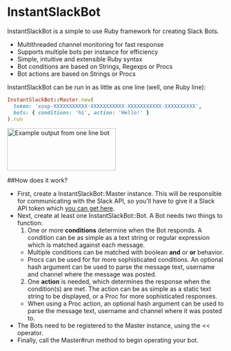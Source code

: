 # InstantSlackBot

InstantSlackBot is a simple to use Ruby framework for creating Slack Bots.
- Multithreaded channel monitoring for fast response
- Supports multiple bots per instance for efficiency
- Simple, intuitive and extensible Ruby syntax
- Bot conditions are based on Strings, Regexps or Procs
- Bot actions are based on Strings or Procs

InstantSlackBot can be run in as little as one line (well, one Ruby line):

```ruby
InstantSlackBot::Master.new(
  token: 'xoxp-XXXXXXXXXXX-XXXXXXXXXXX-XXXXXXXXXXX-XXXXXXXXXX', 
  bots: { conditions: 'hi', action: 'Hello!' }
).run
```
<img src="https://raw.githubusercontent.com/robzr/instant-slack-bot/master/examples/pics/one_line_slack.png" 
  alt="Example output from one line bot" height=98 width=252>

##How does it work?

* First, create a InstantSlackBot::Master instance. This will be responsible for 
  communicating with the Slack API, so you'll have to give it a Slack API token which 
  [you can get here](https://api.slack.com/docs/oauth-test-tokens).
* Next, create at least one InstantSlackBot::Bot. A Bot needs two things to function:
  1. One or more **conditions** determine when the Bot responds. A condition can be as
    simple as a text string or regular expression which is matched against each message.
    * Multiple conditions can be matched with boolean **and** or **or** behavior.
    * Procs can be used for for more sophisticated conditions. An optional hash argument can 
      be used to parse the message text, username and channel where the message was posted.
  2. One **action** is needed, which determines the response when the condition(s) are met.
   The action can be as simple as a static text string to be displayed, or a Proc for more 
   sophisticated responses.
    * When using a Proc action, an optional hash argument can be used to parse the message 
     text, username and channel where it was posted to.
* The Bots need to be registered to the Master instance, using the << operator.
* Finally, call the Master#run method to begin operating your bot.
